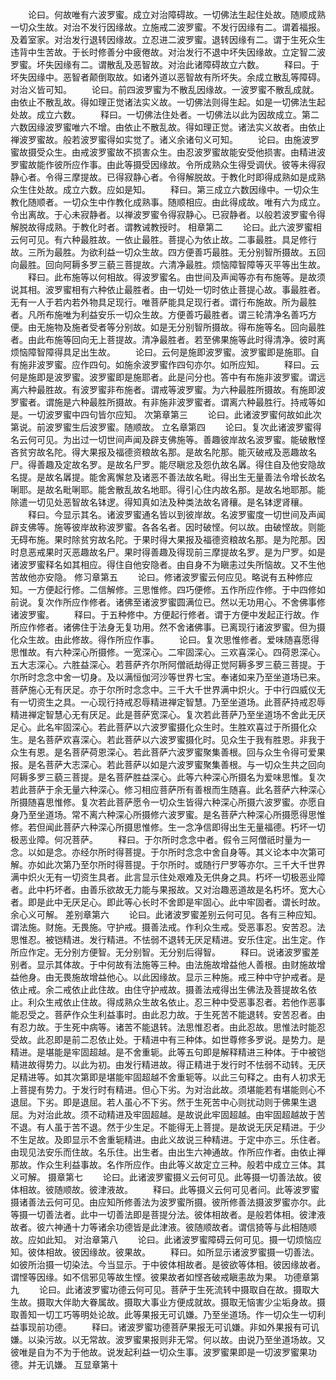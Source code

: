 <!-- { "loadSidebar": true } -->
　　论曰。何故唯有六波罗蜜。成立对治障碍故。一切佛法生起住处故。随顺成熟一切众生故。对治不发行因缘故。立施戒二波罗蜜。不发行因缘有二。谓着福报。及着室家。对治发行退转因缘故。立忍进二波罗蜜。退转因缘有二。谓于生死众生违背中生苦故。于长时修善分中疲倦故。对治发行不退中坏失因缘故。立定智二波罗蜜。坏失因缘有二。谓散乱及恶智故。对治此诸障碍故立六数。
　　释曰。于坏失因缘中。恶智者颠倒取故。如诸外道以恶智故有所坏失。余成立散乱等障碍。对治义皆可知。
　　论曰。前四波罗蜜为不散乱因缘故。一波罗蜜不散乱成就。由依止不散乱故。得如理正觉诸法实义故。一切佛法则得生起。如是一切佛法生起处故。成立六数。
　　释曰。一切佛法住处者。一切佛法以此为因故成立。第二六数因缘波罗蜜唯六不增。由依止不散乱故。得如理正觉。诸法实义故者。由依止禅波罗蜜故。般若波罗蜜得如实觉了。诸义余诸句义可知。
　　论曰。由施波罗蜜故摄受众生。由戒波罗蜜故不损害众生。由忍波罗蜜故能安受他损害。由精进波罗蜜故能作彼所应作事。由此等摄受因缘故。令所成熟众生得受调伏。彼等未得寂静心者。令得三摩提故。已得寂静心者。令得解脱故。于教化时即得成熟如是成熟众生住处故。成立六数。应如是知。
　　释曰。第三成立六数因缘中。一切众生教化随顺者。一切众生中作教化成熟事。随顺相应。由此得成故。唯有六为成立。令出离故。于心未寂静者。以禅波罗蜜令得寂静心。已寂静者。以般若波罗蜜令得解脱故得成熟。于教化时者。谓教诫教授时。
相章第二
　　论曰。此六波罗蜜相云何可见。有六种最胜故。一依止最胜。菩提心为依止故。二事最胜。具足修行故。三所为最胜。为欲利益一切众生故。四方便善巧最胜。无分别智所摄故。五回向最胜。回向阿耨多罗三藐三菩提故。六清净最胜。烦恼障智障等灭平等出生故。
　　释曰。此布施等以何相故。得波罗蜜名。由世间及声闻等亦有布施等。是故须说其相。波罗蜜相有六种依止最胜者。由一切处一切时依止菩提心故。事最胜者。无有一人于若内若外物具足现行。唯菩萨能具足现行者。谓行布施故。所为最胜者。凡所布施唯为利益安乐一切众生故。方便善巧最胜者。谓三轮清净名善巧方便。由无施物及施者受者等分别故。如是无分别智所摄故。得布施等名。回向最胜者。由此布施等回向无上菩提故。清净最胜者。若至佛果施等此时得清净。彼时离烦恼障智障得具足出生故。
　　论曰。云何是施即波罗蜜。波罗蜜即是施耶。自有施非波罗蜜。应作四句。如施余波罗蜜作四句亦尔。如所应知。
　　释曰。云何是施即是波罗蜜。波罗蜜即是施耶者。此是问分也。答中有布施非波罗蜜。谓远离六种最胜故。有波罗蜜非布施者。谓戒等波罗蜜。为六种最胜所摄故。有施即波罗蜜者。谓施是六种最胜所摄故。有非施非波罗蜜者。谓离六种最胜行。持戒等如是。一切波罗蜜中四句皆尔应知。
次第章第三
　　论曰。此诸波罗蜜何故如此次第说。前波罗蜜生后波罗蜜。随顺故。
立名章第四
　　论曰。复次此诸波罗蜜得名云何可见。为出过一切世间声闻及辟支佛施等。善趣彼岸故名波罗蜜。能破散悭吝贫穷故名陀。得大果报及福德资粮故名那。是故名陀那。能灭破戒及恶趣故名尸。得善趣及定故名罗。是故名尸罗。能尽瞋忿及怨仇故名羼。得住自及他安隐故名提。是故名羼提。能舍离懈怠及诸恶不善法故名毗。得出生无量善法令增长故名唎耶。是故名毗唎耶。能舍散乱故名地耶。得引心住内故名那。是故名地耶那。能除遣一切见处恶智故名钵逻。得知真如法及种类法故名肾穰。是名钵逻肾穰。
　　释曰。今显示其名。诸波罗蜜通名皆以到彼岸故。名波罗蜜度一切世间及声闻辟支佛等。施等彼岸故称波罗蜜。各各名者。因时破悭。何以故。由破悭故。则能无碍布施。果时除贫穷故名陀。于果时得大果报及福德资粮故名那。是为陀那。因时息恶戒果时灭恶趣故名尸。果时得善趣及得现前三摩提故名罗。是为尸罗。如是诸波罗蜜释名如其相应。得住自他安隐者。由自身不为瞋恚过失所恼故。又不生他苦故他亦安隐。
修习章第五
　　论曰。修诸波罗蜜云何应见。略说有五种修应知。一方便起行修。二信解修。三思惟修。四巧便修。五作所应作修。于中四修如前说。复次作所应作修者。诸佛至诸波罗蜜圆满位已。然以无功用心。不舍佛事修诸波罗蜜。
　　释曰。于五种修中。方便起行修者。谓于方便中发起正行故。作所应作修者。诸佛住于法身无复功用。然不舍诸佛事。已离现行诸波罗蜜。但为摄化众生故。由此修故。得作所应作事。
　　论曰。复次思惟修者。爱味随喜愿得思惟故。有六种深心所摄修。一宽深心。二牢固深心。三欢喜深心。四荷恩深心。五大志深心。六胜益深心。若菩萨齐尔所阿僧祇劫得正觉阿耨多罗三藐三菩提。于尔所时念念中舍一切身。及以满恒伽河沙等世界七宝。奉诸如来乃至坐道场已来。菩萨施心无有厌足。亦于尔所时念念中。三千大千世界满中炽火。于中行四威仪无有一切资生之具。一心现行持戒忍辱精进禅定智慧。乃至坐道场。此菩萨持戒忍辱精进禅定智慧心无有厌足。此是菩萨宽深心。复次若此菩萨乃至坐道场不舍此无厌足心。此名牢固深心。若此菩萨以六波罗蜜摄化众生时。生胜欢喜过于所摄化众生。是名菩萨欢喜深心。若此菩萨以六波罗蜜摄化时。见众生于我有胜恩。非我于众生有恩。是名菩萨荷恩深心。若此菩萨六波罗蜜聚集善根。回与众生令得可爱果报。是名菩萨大志深心。若此菩萨以如是六波罗蜜聚集善根。与一切众生共之回向阿耨多罗三藐三菩提。是名菩萨胜益深心。此等六种深心所摄名为爱味思惟。复次若此菩萨于余无量六种深心。修习相应菩萨所有善根而生随喜。此名菩萨六种深心所摄随喜思惟修。复次若此菩萨愿令一切众生皆得六种深心所摄六波罗蜜。亦愿自身乃至坐道场。常不离六种深心所摄修六波罗蜜。是名菩萨六种深心所摄愿得思惟修。若但闻此菩萨六种深心所摄思惟修。生一念净信即得出生无量福德。朽坏一切极恶业障。何况菩萨。
　　释曰。于尔所时念念中者。假令三阿僧祇时量为一念。以如是念。亦经尔所时得菩提。于尔所时念念中舍自身等。其义论本中次第可解。亦如此次第乃至尔所时得菩提。于尔所时。或随行尸罗等亦尔。三千大千世界满中炽火无有一切资生具者。此言显示住处艰难及无供身之具。朽坏一切极恶业障者。此中朽坏者。由善乐欲故无力能与果报故。又对治趣恶道故是名朽坏。宽大心者。即是此中无厌足心。即此等心长时不舍即是牢固心。此中牢固者。谓长时故。余心义可解。
差别章第六
　　论曰。此诸波罗蜜差别云何可见。各有三种应知。谓法施。财施。无畏施。守护戒。摄善法戒。作利众生戒。受恶事忍。安苦忍。法思惟忍。被铠精进。发行精进。不怯弱不退转无厌足精进。安乐住定。出生定。作所应作定。无分别方便智。无分别智。无分别后得智。
　　释曰。说诸波罗蜜差别者。显示其体故。于中何故有法施等三种。由法施故增益他人善根。由财施故增益他身。由无畏施故增益他心。以此因缘故。显示三种施。戒三种中守护戒者。是依止戒。余二戒依止此住故。由住守护戒故。摄善法戒得出生佛法及菩提故名依止。利众生戒依止住故。得成熟众生故名依止。忍三种中受恶事忍者。若他作恶事能忍受之。菩萨作众生利益事时。由此忍力故。于生死苦不能退转。安苦忍者。由有忍力故。于生死中病等。诸苦不能退转。法思惟忍者。由此忍故。思惟法时能忍受故。此忍即是前二忍依止处。于精进中有三种体。如世尊修多罗说。是势力。是精进。是堪能是牢固超越。是不舍重轭。此等五句即是解释精进三种体。于中被铠精进故得势力。以此为初。由发行精进故。得正精进于发行时不怯弱不动转。无厌足精进等。如其次第即是堪能牢固超越不舍重轭等。以此三句释之。由有人初求无上菩提有势力。于发行时有精进。但心下劣。为对治此故。须堪能若有堪能则心不退屈。下劣。即是退屈。若人虽心不下劣。然于生死苦中心则扰动则于佛果生退屈。为对治此故。须不动精进及牢固超越。是故说此牢固超越。由牢固超越故于苦不退。有人虽于苦不退。然于少生足。不能得无上菩提。是故说无厌足精进。于少不生足故。及即显示不舍重轭精进。由此义故说三种精进。于定中亦三。乐住者。由现见法安乐而住故。名乐住。出生者。由出生六神通故。作所应作者。由依止禅那故。作众生利益事故。名作所应作。由此等义故定立三种。般若中成立三体。其义可解。
摄章第七
　　论曰。此诸波罗蜜摄义云何可见。此等摄一切善法故。彼体相故。彼随顺故。彼津液故。
　　释曰。此等摄义云何可见者问。此等波罗蜜摄诸善法云何可见。由应知所修善法为波罗蜜所摄。彼所修善法摄波罗蜜亦尔。此等摄一切善法者。此中一切善法即是菩提分法。彼体相故者。是般若体相。彼津液故者。彼六神通十力等诸余功德皆是此津液。彼随顺故者。谓信猗等与此相随顺故。应如此知。
对治章第八
　　论曰。此诸波罗蜜障碍云何可见。摄一切烦恼应知。彼体相故。彼因缘故。彼果故。
　　释曰。如所显示诸波罗蜜摄一切善法。如彼所治摄一切染法。今当显示。于中彼体相故者。是彼欲等体相。彼因缘故者。谓悭等因缘。如不信邪见等故生悭。彼果故者如悭吝破戒瞋恚故为果。
功德章第九
　　论曰。此诸波罗蜜功德云何可见。菩萨于生死流转中摄取自在故。摄取大生故。摄取大伴助大眷属故。摄取大事业方便成就故。摄取无恼害少尘垢身故。摄取善知一切工巧等明处论故。此等果报无可讥嫌。乃至坐道场。作一切众生一切利益事现前功德。
　　释曰。诸波罗蜜功德菩萨果报无可讥嫌。非如外果报有可讥嫌。以染污故。以无常故。波罗蜜果报则非无常。何以故。由说乃至坐道场故。又彼唯是自为不为于他故。说发起利益一切众生事。波罗蜜果即是一切波罗蜜果功德。并无讥嫌。
互显章第十
